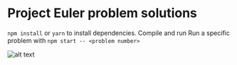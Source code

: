 # Project Euler problem solutions

`npm install` or `yarn` to install dependencies.
Compile and run Run a specific problem with `npm start -- <problem number>`

![alt text](https://projecteuler.net/profile/Soyin.png "Project Euler badge")
